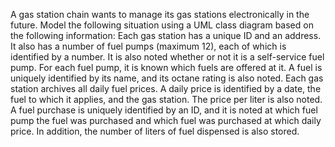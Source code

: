 A gas station chain wants to manage its gas stations electronically in the future. Model the following situation using a UML class diagram based on the following information:
Each gas station has a unique ID and an address. It also has a number of fuel pumps (maximum 12), each of which is identified by a number. It is also noted whether or not it is a self-service fuel pump. For each fuel pump, it is known which fuels are offered at it. A fuel is uniquely identified by its name, and its octane rating is also noted.
Each gas station archives all daily fuel prices. A daily price is identified by a date, the fuel to which it applies, and the gas station. The price per liter is also noted. A fuel purchase is uniquely identified by an ID, and it is noted at which fuel pump the fuel was purchased and which fuel was purchased at which daily price. In addition, the number of liters of fuel dispensed is also stored.
